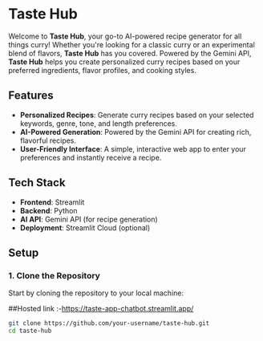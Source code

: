 # Taste Hub

Welcome to **Taste Hub**, your go-to AI-powered recipe generator for all things curry! Whether you're looking for a classic curry or an experimental blend of flavors, **Taste Hub** has you covered. Powered by the Gemini API, **Taste Hub** helps you create personalized curry recipes based on your preferred ingredients, flavor profiles, and cooking styles.

## Features
- **Personalized Recipes**: Generate curry recipes based on your selected keywords, genre, tone, and length preferences.
- **AI-Powered Generation**: Powered by the Gemini API for creating rich, flavorful recipes.
- **User-Friendly Interface**: A simple, interactive web app to enter your preferences and instantly receive a recipe.

## Tech Stack
- **Frontend**: Streamlit
- **Backend**: Python
- **AI API**: Gemini API (for recipe generation)
- **Deployment**: Streamlit Cloud (optional)

## Setup

### 1. Clone the Repository
Start by cloning the repository to your local machine:

##Hosted link :-https://taste-app-chatbot.streamlit.app/

```bash
git clone https://github.com/your-username/taste-hub.git
cd taste-hub
